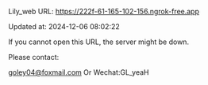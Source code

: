 Lily_web URL: https://222f-61-165-102-156.ngrok-free.app

Updated at: 2024-12-06 08:02:22

If you cannot open this URL, the server might be down.

Please contact: 

goley04@foxmail.com Or Wechat:GL_yeaH